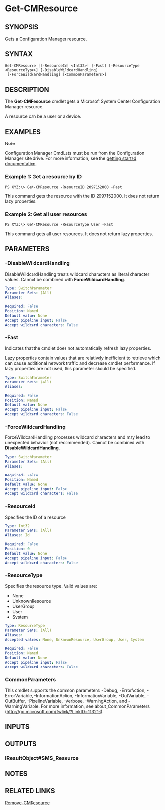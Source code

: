 ﻿---
external help file: AdminUI.PS.Collections.dll-Help.xml
ms.assetid: 8C04D094-EAB1-4579-A0BF-51394304F2FD
online version: https://go.microsoft.com/fwlink/?linkid=833838
schema: 2.0.0
---

# Get-CMResource

## SYNOPSIS
Gets a Configuration Manager resource.

## SYNTAX

```
Get-CMResource [[-ResourceId] <Int32>] [-Fast] [-ResourceType <ResourceType>] [-DisableWildcardHandling]
 [-ForceWildcardHandling] [<CommonParameters>]
```

## DESCRIPTION
The **Get-CMResource** cmdlet gets a Microsoft System Center Configuration Manager resource. 

A resource can be a user or a device.

## EXAMPLES

> [!NOTE]
> Configuration Manager CmdLets must be run from the Configuration Manager site drive. For more information, see the [getting started documentation](https://docs.microsoft.com/powershell/sccm/overview).


### Example 1: Get a resource by ID
```
PS XYZ:\> Get-CMResource -ResourceID 2097152000 -Fast
```

This command gets the resource with the ID 2097152000.
It does not return lazy properties.

### Example 2: Get all user resources
```
PS XYZ:\> Get-CMResource -ResourceType User -Fast
```

This command gets all user resources.
It does not return lazy properties.

## PARAMETERS

### -DisableWildcardHandling
DisableWildcardHandling treats wildcard characters as literal character values. Cannot be combined with **ForceWildcardHandling**.

```yaml
Type: SwitchParameter
Parameter Sets: (All)
Aliases: 

Required: False
Position: Named
Default value: None
Accept pipeline input: False
Accept wildcard characters: False
```

### -Fast
Indicates that the cmdlet does not automatically refresh lazy properties.

Lazy properties contain values that are relatively inefficient to retrieve which can cause additional network traffic and decrease cmdlet performance.
If lazy properties are not used, this parameter should be specified.

```yaml
Type: SwitchParameter
Parameter Sets: (All)
Aliases: 

Required: False
Position: Named
Default value: None
Accept pipeline input: False
Accept wildcard characters: False
```

### -ForceWildcardHandling
ForceWildcardHandling processes wildcard characters and may lead to unexpected behavior (not recommended). Cannot be combined with **DisableWildcardHandling**.

```yaml
Type: SwitchParameter
Parameter Sets: (All)
Aliases: 

Required: False
Position: Named
Default value: None
Accept pipeline input: False
Accept wildcard characters: False
```

### -ResourceId
Specifies the ID of a resource.

```yaml
Type: Int32
Parameter Sets: (All)
Aliases: Id

Required: False
Position: 0
Default value: None
Accept pipeline input: False
Accept wildcard characters: False
```

### -ResourceType
Specifies the resource type.
Valid values are: 

- None
- UnknownResource
- UserGroup
- User
- System

```yaml
Type: ResourceType
Parameter Sets: (All)
Aliases: 
Accepted values: None, UnknownResource, UserGroup, User, System

Required: False
Position: Named
Default value: None
Accept pipeline input: False
Accept wildcard characters: False
```

### CommonParameters
This cmdlet supports the common parameters: -Debug, -ErrorAction, -ErrorVariable, -InformationAction, -InformationVariable, -OutVariable, -OutBuffer, -PipelineVariable, -Verbose, -WarningAction, and -WarningVariable. For more information, see about_CommonParameters (http://go.microsoft.com/fwlink/?LinkID=113216).

## INPUTS

## OUTPUTS

### IResultObject#SMS_Resource

## NOTES

## RELATED LINKS

[Remove-CMResource](Remove-CMResource.md)


